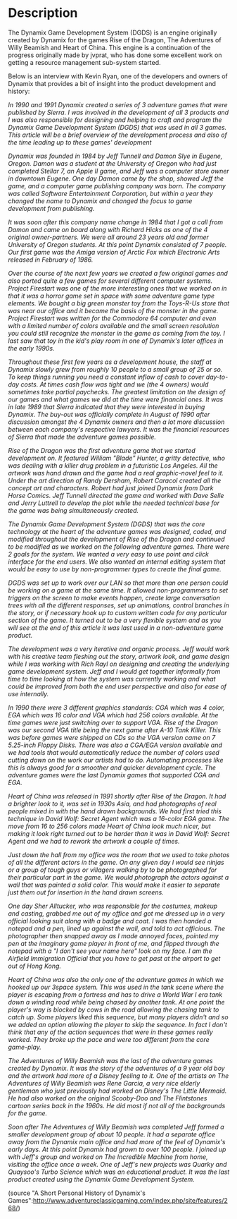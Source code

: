 # Description #
The Dynamix Game Development System (DGDS) is an engine originally created by Dynamix for the games Rise of the Dragon, The Adventures of Willy Beamish and Heart of China. This engine is a continuation of the progress originally made by jvprat, who has done some excellent work on getting a resource management sub-system started.

Below is an interview with Kevin Ryan, one of the developers and owners of Dynamix that provides a bit of insight into the product development and history:

_In 1990 and 1991 Dynamix created a series of 3 adventure games that were published by Sierra. I was involved in the development of all 3 products and I was also responsible for designing and helping to craft and program the Dynamix Game Development System (DGDS) that was used in all 3 games. This article will be a brief overview of the development process and also of the time leading up to these games' development_

_Dynamix was founded in 1984 by Jeff Tunnell and Damon Slye in Eugene, Oregon. Damon was a student at the University of Oregon who had just completed Stellar 7, an Apple II game, and Jeff was a computer store owner in downtown Eugene. One day Damon came by the shop, showed Jeff the game, and a computer game publishing company was born. The company was called Software Entertainment Corporation, but within a year they changed the name to Dynamix and changed the focus to game development from publishing._

_It was soon after this company name change in 1984 that I got a call from Damon and came on board along with Richard Hicks as one of the 4 original owner-partners. We were all around 23 years old and former University of Oregon students. At this point Dynamix consisted of 7 people. Our first game was the Amiga version of Arctic Fox which Electronic Arts released in February of 1986._

_Over the course of the next few years we created a few original games and also ported quite a few games for several different computer systems. Project Firestart was one of the more interesting ones that we worked on in that it was a horror game set in space with some adventure game type elements. We bought a big green monster toy from the Toys-R-Us store that was near our office and it became the basis of the monster in the game. Project Firestart was written for the Commodore 64 computer and even with a limited number of colors available and the small screen resolution you could still recognize the monster in the game as coming from the toy. I last saw that toy in the kid's play room in one of Dynamix's later offices in the early 1990s._

_Throughout these first few years as a development house, the staff at Dynamix slowly grew from roughly 10 people to a small group of 25 or so. To keep things running you need a constant inflow of cash to cover day-to-day costs. At times cash flow was tight and we (the 4 owners) would sometimes take partial paychecks. The greatest limitation on the design of our games and what games we did at the time were financial ones. It was in late 1989 that Sierra indicated that they were interested in buying Dynamix. The buy-out was officially complete in August of 1990 after discussion amongst the 4 Dynamix owners and then a lot more discussion between each company's respective lawyers. It was the financial resources of Sierra that made the adventure games possible._

_Rise of the Dragon was the first adventure game that we started development on. It featured William "Blade" Hunter, a gritty detective, who was dealing with a killer drug problem in a futuristic Los Angeles. All the artwork was hand drawn and the game had a real graphic-novel feel to it. Under the art direction of Randy Dersham, Robert Caracol created all the concept art and characters. Robert had just joined Dynamix from Dark Horse Comics. Jeff Tunnell directed the game and worked with Dave Selle and Jerry Luttrell to develop the plot while the needed technical base for the game was being simultaneously created._

_The Dynamix Game Development System (DGDS) that was the core technology at the heart of the adventure games was designed, coded, and modified throughout the development of Rise of the Dragon and continued to be modified as we worked on the following adventure games. There were 2 goals for the system. We wanted a very easy to use point and click interface for the end users. We also wanted an internal editing system that would be easy to use by non-programmer types to create the final game._

_DGDS was set up to work over our LAN so that more than one person could be working on a game at the same time. It allowed non-programmers to set triggers on the screen to make events happen, create large conversation trees with all the different responses, set up animations, control branches in the story, or if necessary hook up to custom written code for any particular section of the game. It turned out to be a very flexible system and as you will see at the end of this article it was last used in a non-adventure game product._

_The development was a very iterative and organic process. Jeff would work with his creative team fleshing out the story, artwork look, and game design while I was working with Rich Rayl on designing and creating the underlying game development system. Jeff and I would get together informally from time to time looking at how the system was currently working and what could be improved from both the end user perspective and also for ease of use internally._

_In 1990 there were 3 different graphics standards: CGA which was 4 color, EGA which was 16 color and VGA which had 256 colors available. At the time games were just switching over to support VGA. Rise of the Dragon was our second VGA title being the next game after A-10 Tank Killer. This was before games were shipped on CDs so the VGA version came on 7 5.25-inch Floppy Disks. There was also a CGA/EGA version available and we had tools that would automatically reduce the number of colors used cutting down on the work our artists had to do. Automating processes like this is always good for a smoother and quicker development cycle. The adventure games were the last Dynamix games that supported CGA and EGA._

_Heart of China was released in 1991 shortly after Rise of the Dragon. It had a brighter look to it, was set in 1930s Asia, and had photographs of real people mixed in with the hand drawn backgrounds. We had first tried this technique in David Wolf: Secret Agent which was a 16-color EGA game. The move from 16 to 256 colors made Heart of China look much nicer, but making it look right turned out to be harder than it was in David Wolf: Secret Agent and we had to rework the artwork a couple of times._

_Just down the hall from my office was the room that we used to take photos of all the different actors in the game. On any given day I would see ninjas or a group of tough guys or villagers walking by to be photographed for their particular part in the game. We would photograph the actors against a wall that was painted a solid color. This would make it easier to separate just them out for insertion in the hand drawn screens._

_One day Sher Alltucker, who was responsible for the costumes, makeup and casting, grabbed me out of my office and got me dressed up in a very official looking suit along with a badge and coat. I was then handed a notepad and a pen, lined up against the wall, and told to act officious. The photographer then snapped away as I made annoyed faces, pointed my pen at the imaginary game player in front of me, and flipped through the notepad with a "I don't see your name here" look on my face. I am the Airfield Immigration Official that you have to get past at the airport to get out of Hong Kong._

_Heart of China was also the only one of the adventure games in which we hooked up our 3space system. This was used in the tank scene where the player is escaping from a fortress and has to drive a World War I era tank down a winding road while being chased by another tank. At one point the player's way is blocked by cows in the road allowing the chasing tank to catch up. Some players liked this sequence, but many players didn't and so we added an option allowing the player to skip the sequence. In fact I don't think that any of the action sequences that were in these games really worked. They broke up the pace and were too different from the core game-play._

_The Adventures of Willy Beamish was the last of the adventure games created by Dynamix. It was the story of the adventures of a 9 year old boy and the artwork had more of a Disney feeling to it. One of the artists on The Adventures of Willy Beamish was Rene Garcia, a very nice elderly gentleman who just previously had worked on Disney's The Little Mermaid. He had also worked on the original Scooby-Doo and The Flintstones cartoon series back in the 1960s. He did most if not all of the backgrounds for the game._

_Soon after The Adventures of Willy Beamish was completed Jeff formed a smaller development group of about 10 people. It had a separate office away from the Dynamix main office and had more of the feel of Dynamix's early days. At this point Dynamix had grown to over 100 people. I joined up with Jeff's group and worked on The Incredible Machine from home, visiting the office once a week. One of Jeff's new projects was Quarky and Quaysoo's Turbo Science which was an educational product. It was the last product created using the Dynamix Game Development System._

(source "A Short Personal History of Dynamix's Games":http://www.adventureclassicgaming.com/index.php/site/features/268/)